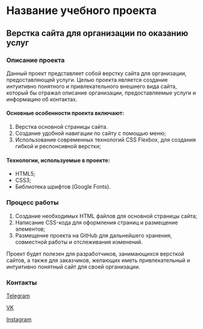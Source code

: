 # Название учебного проекта

## Верстка сайта для организации по оказанию услуг

### Описание проекта

Данный проект представляет собой верстку сайта для организации, предоставляющей услуги. Целью проекта является создание интуитивно понятного и привлекательного внешнего вида сайта, который бы отражал описание организации, предоставляемые услуги и информацию об контактах.

#### Основные особенности проекта включают:

1. Верстка основной страницы сайта.
2. Создание удобной навигации по сайту с помощью меню;
3. Использование современных технологий CSS Flexbox, для создания гибкой и респонсивной верстки;

#### Технологии, используемые в проекте:

- HTML5;
- CSS3;
- Библиотека шрифтов (Google Fonts).

### Процесс работы

1. Создание необходимых HTML файлов для основной страницы сайта;
2. Написание CSS-кода для оформления страниц и размещение элементов;
3. Размещение проекта на GitHub для дальнейшего хранения, совместной работы и отслеживания изменений.

Проект будет полезен для разработчиков, занимающихся версткой сайтов, а также для заказчиков, желающих иметь привлекательный и интуитивно понятный сайт для своей организации.

### Контакты

[Telegram](https://t.me/SWED_DIMA)

[VK](https://vk.com/dimaswed)

[Instagram](https://www.instagram.com/dima.swed/)
